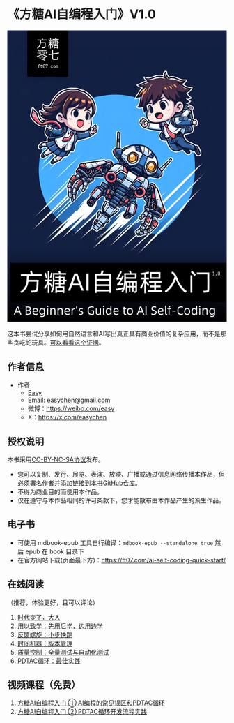 # 《方糖AI自编程入门》V1.0

![](./src/images/cover.jpg)

这本书尝试分享如何用自然语言和AI写出真正具有商业价值的复杂应用，而不是那些贪吃蛇玩具。[可以看看这个证据](https://www.bilibili.com/video/BV1BswgeWEkK/?vd_source=fade59d07328dbcb9a0988b7ce98b49d)。

## 作者信息

- 作者
    - [Easy](https://ftqq.com)
    - Email: <easychen@gmail.com>
    - 微博：<https://weibo.com/easy>
    - X：<https://x.com/easychen>

## 授权说明

本书采用[CC-BY-NC-SA协议](https://creativecommons.org/licenses/by-nc-sa/4.0/deed.zh-hans)发布。

- 您可以复制、发行、展览、表演、放映、广播或通过信息网络传播本作品，但必须署名作者并添加链接到[本书GitHub仓库](https://github.com/easychen/ai-self-coding-book)。
- 不得为商业目的而使用本作品。
- 仅在遵守与本作品相同的许可条款下，您才能散布由本作品产生的派生作品。

## 电子书

- 可使用 mdbook-epub 工具自行编译：`mdbook-epub --standalone true` 然后 epub 在 book 目录下
- 在官方网站下载(页面最下方)：<https://ft07.com/ai-self-coding-quick-start/>

## 在线阅读

（推荐，体验更好，且可以评论）

1. [时代变了，大人](https://ft07.com/ai-self-coding-times-have-changed/)
1. [用以致学：先用后学，边用边学](https://ft07.com/ai-self-coding-learning-by-using/)
1. [反馈螺旋：小步快跑](https://ft07.com/ai-self-coding-eedback-spiral-small-steps-fast-run/)
1. [时间机器：版本管理](https://ft07.com/ai-self-coding-time-machine/)
1. [质量控制：全量测试与自动化测试](https://ft07.com/ai-self-coding-quality-control-and-testing/)
1. [PDTAC循环：最佳实践](https://ft07.com/ai-self-coding-pdtac/)

## 视频课程（免费）

1. [方糖AI自编程入门 ① AI编程的常见误区和PDTAC循环](https://www.bilibili.com/video/BV1f2cqeFEaA/)
1. [方糖AI自编程入门 ② PDTAC循环开发流程实践](https://www.bilibili.com/video/BV1accBeDEbU/)
